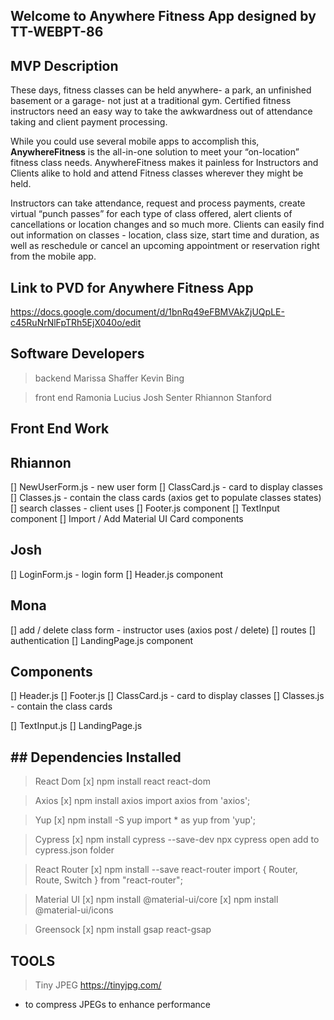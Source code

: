 ## Welcome to Anywhere Fitness App designed by TT-WEBPT-86

## MVP Description

  These days, fitness classes can be held anywhere- a park, an unfinished basement or a garage- not just at a traditional gym. Certified fitness instructors need an easy way to take the awkwardness out of attendance taking and client payment processing. 

  While you could use several mobile apps to accomplish this, **AnywhereFitness** is the all-in-one solution to meet your “on-location” fitness class needs. AnywhereFitness makes it painless for Instructors and Clients alike to hold and attend Fitness classes wherever they might be held. 

  Instructors can take attendance, request and process payments, create virtual “punch passes” for each type of class offered, alert clients of cancellations or location changes and so much more. Clients can easily find out information on classes - location, class size, start time and duration, as well as reschedule or cancel an upcoming appointment or reservation right from the mobile app.

## Link to PVD for Anywhere Fitness App

  https://docs.google.com/document/d/1bnRq49eFBMVAkZjUQpLE-c45RuNrNlFpTRh5EjX040o/edit

## Software Developers

  >backend
    Marissa Shaffer
    Kevin Bing

  >front end
    Ramonia Lucius
    Josh Senter
    Rhiannon Stanford

## Front End Work

## Rhiannon
[] NewUserForm.js - new user form 
[] ClassCard.js - card to display classes
[] Classes.js - contain the class cards 
    (axios get to populate classes states)
[] search classes - client uses
[] Footer.js component
[] TextInput component
[] Import / Add Material UI Card components

## Josh
[] LoginForm.js - login form
[] Header.js component

## Mona
[] add / delete class form - instructor uses
    (axios post / delete)
[] routes
[] authentication
[] LandingPage.js component

## Components
[] Header.js 
[] Footer.js 
[] ClassCard.js - card to display classes 
[] Classes.js - contain the class cards 

[] TextInput.js
[] LandingPage.js

## ## Dependencies Installed

> React Dom
[x] npm install react react-dom

> Axios
[x] npm install axios
import axios from 'axios';

> Yup
[x] npm install -S yup
import * as yup from 'yup';

> Cypress
[x] npm install cypress --save-dev
npx cypress open
add to cypress.json folder

> React Router
[x] npm install --save react-router
import { Router, Route, Switch } from "react-router";

> Material UI
[x] npm install @material-ui/core
[x] npm install @material-ui/icons

> Greensock
[x] npm install gsap react-gsap

## TOOLS

> Tiny JPEG
https://tinyjpg.com/
- to compress JPEGs to enhance performance
